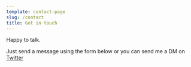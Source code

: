 ```yaml
---
template: contact-page
slug: /contact
title: Get in touch
---
```

Happy to talk.

Just send  a message using the form below or you can send me a DM on [Twitter](https://twitter.com/alfaj0r)